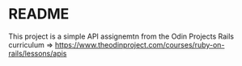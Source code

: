 # README

This project is a simple API assignemtn from the Odin Projects Rails curriculum => https://www.theodinproject.com/courses/ruby-on-rails/lessons/apis
